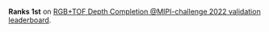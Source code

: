 **Ranks 1st** on [RGB+TOF Depth Completion @MIPI-challenge  2022  validation  leaderboard](https://codalab.lisn.upsaclay.fr/competitions/4956#results). 

